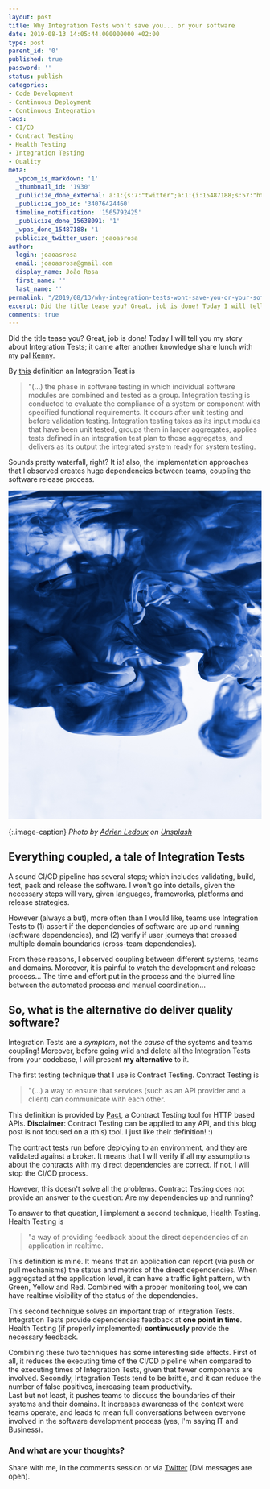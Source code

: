 ```yaml
---
layout: post
title: Why Integration Tests won't save you... or your software
date: 2019-08-13 14:05:44.000000000 +02:00
type: post
parent_id: '0'
published: true
password: ''
status: publish
categories:
- Code Development
- Continuous Deployment
- Continuous Integration
tags:
- CI/CD
- Contract Testing
- Health Testing
- Integration Testing
- Quality
meta:
  _wpcom_is_markdown: '1'
  _thumbnail_id: '1930'
  _publicize_done_external: a:1:{s:7:"twitter";a:1:{i:15487188;s:57:"https://twitter.com/joaoasrosa/status/1161643751011422210";}}
  _publicize_job_id: '34076424460'
  timeline_notification: '1565792425'
  _publicize_done_15638091: '1'
  _wpas_done_15487188: '1'
  publicize_twitter_user: joaoasrosa
author:
  login: joaoasrosa
  email: joaoasrosa@gmail.com
  display_name: João Rosa
  first_name: ''
  last_name: ''
permalink: "/2019/08/13/why-integration-tests-wont-save-you-or-your-software/"
excerpt: Did the title tease you? Great, job is done! Today I will tell you my story about Integration Tests; it came after another knowledge share lunch with my pal Kenny.
comments: true
---
```

Did the title tease you? Great, job is done! Today I will tell you my story about Integration Tests; it came after another knowledge share lunch with my pal [Kenny](https://twitter.com/kenny_baas).

By [this](https://en.m.wikipedia.org/wiki/Integration_testing) definition an Integration Test is

> "(...) the phase in software testing in which individual software modules are combined and tested as a group. Integration testing is conducted to evaluate the compliance of a system or component with specified functional requirements. It occurs after unit testing and before validation testing. Integration testing takes as its input modules  that have been unit tested, groups them in larger aggregates, applies tests defined in an integration test plan to those aggregates, and delivers as its output the integrated system ready for system testing.

Sounds pretty waterfall, right? It is! also, the implementation approaches that I observed creates huge dependencies between teams, coupling the software release process.

![Two different fluids integrating in each other](/images/assets/adrien-ledoux-mbhuekka5wm-unsplash.jpg)  

{:.image-caption}
*Photo by [Adrien Ledoux](https://unsplash.com/@adrienl?utm_source=unsplash&utm_medium=referral&utm_content=creditCopyText) on [Unsplash](https://unsplash.com/search/photos/integration-tests?utm_source=unsplash&utm_medium=referral&utm_content=creditCopyText)*

Everything coupled, a tale of Integration Tests
-----------------------------------------------

A sound CI/CD pipeline has several steps; which includes validating, build, test, pack and release the software. I won't go into details, given the necessary steps will vary, given languages, frameworks, platforms and release strategies.

However (always a but), more often than I would like, teams use Integration Tests to (1) assert if the dependencies of software are up and running (software dependencies), and (2) verify if user journeys that crossed multiple domain boundaries (cross-team dependencies).

From these reasons, I observed coupling between different systems, teams and domains. Moreover, it is painful to watch the development and release process… The time and effort put in the process and the blurred line between the automated process and manual coordination…

So, what is the alternative do deliver quality software?
--------------------------------------------------------

Integration Tests are a _symptom_, not the _cause_ of the systems and teams coupling! Moreover, before going wild and delete all the Integration Tests from your codebase, I will present **my alternative** to it.

The first testing technique that I use is Contract Testing. Contract Testing is

> "(...) a way to ensure that services (such as an API provider and a client) can communicate with each other.

This definition is provided by [Pact](https://docs.pact.io/), a Contract Testing tool for HTTP based APIs. **Disclaimer**: Contract Testing can be applied to any API, and this blog post is not focused on a (this) tool. I just like their definition! :)

The contract tests run before deploying to an environment, and they are validated against a broker. It means that I will verify if all my assumptions about the contracts with my direct dependencies are correct. If not, I will stop the CI/CD process.

However, this doesn't solve all the problems. Contract Testing does not provide an answer to the question: Are my dependencies up and running?

To answer to that question, I implement a second technique, Health Testing. Health Testing is

> "a way of providing feedback about the direct dependencies of an application in realtime.

This definition is mine. It means that an application can report (via push or pull mechanisms) the status and metrics of the direct dependencies. When aggregated at the application level, it can have a traffic light pattern, with Green, Yellow and Red. Combined with a proper monitoring tool, we can have realtime visibility of the status of the dependencies.

This second technique solves an important trap of Integration Tests. Integration Tests provide dependencies feedback at **one point in time**. Health Testing (if properly implemented) **continuously** provide the necessary feedback.

Combining these two techniques has some interesting side effects. First of all, it reduces the executing time of the CI/CD pipeline when compared to the executing times of Integration Tests, given that fewer components are involved. Secondly, Integration Tests tend to be brittle, and it can reduce the number of false positives, increasing team productivity.  
Last but not least, it pushes teams to discuss the boundaries of their systems and their domains. It increases awareness of the context were teams operate, and leads to mean full conversations between everyone involved in the software development process (yes, I'm saying IT and Business).

### And what are your thoughts?

Share with me, in the comments session or via [Twitter](https://twitter.com/joaoasrosa) (DM messages are open).
